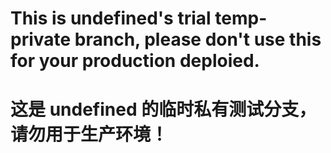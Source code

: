 # This is undefined's trial temp-private branch, please don't use this for your production deploied.
# 这是 undefined 的临时私有测试分支，请勿用于生产环境！

